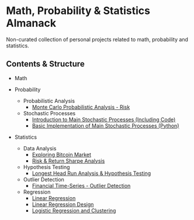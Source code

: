 # Math, Probability & Statistics Almanack
Non-curated collection of personal projects related to math, probability and statistics.

## Contents & Structure
* Math
* Probability
  * Probabilistic Analysis
    * [Monte Carlo Probabilistic Analysis - Risk](probability/probabilistic-analysis/MonteCarloProbabilisticAnalysis_Risk.ipynb)
  * Stochastic Processes
    * [Introduction to Main Stochastic Processes (Including Code)](/probability/stochastic-processes/StochasticProcesses%26Applications.ipynb)
    * [Basic Implementation of Main Stochastic Processes (Python)](/probability/stochastic-processes/StochasticProcesses.py)
    
* Statistics
  * Data Analysis
    * [Exploring Bitcoin Market](/statistics/data-analysis/Exploring%20Bitcoin%20Market/Bitcoin_DataExploration.ipynb)
    * [Risk & Return Sharpe Analysis](/statistics/data-analysis/Risk%20%26%20Return%20Sharpe%20Analysis/Sharpe_Analysis.ipynb)
  * Hypothesis Testing
    * [Longest Head Run Analysis & Hypothesis Testing](/statistics/hypothesis-testing/Longest%20Head%20Run%20Analysis)
  * Outlier Detection
    * [Financial Time-Series - Outlier Detection](/statistics/outlier-detection/Outlier%20Detection%20-%20Financial%20Series)
  * Regression
    * [Linear Regression](/statistics/regression/LinearRegression.ipynb)
    * [Linear Regression Design](/statistics/regression/Linear%20Regression%20Design)
    * [Logistic Regression and Clustering](/statistics/regression/LogisticRegression_Clustering.ipynb)
